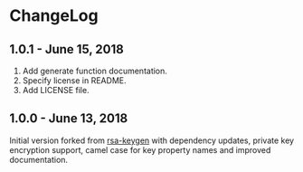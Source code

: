 # ChangeLog

## 1.0.1 - June 15, 2018

1. Add generate function documentation.
2. Specify license in README.
3. Add LICENSE file.

## 1.0.0 - June 13, 2018

Initial version forked from [rsa-keygen](https://github.com/sunjith/node-rsa-keygen) with dependency updates, private key encryption support, camel case for key property names and improved documentation.
